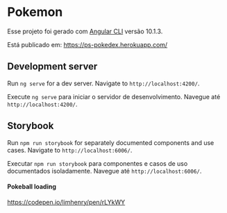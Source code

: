 # Pokemon

Esse projeto foi gerado com [Angular CLI](https://github.com/angular/angular-cli) versão 10.1.3.

Está publicado em:
https://ps-pokedex.herokuapp.com/

## Development server

Run `ng serve` for a dev server. Navigate to `http://localhost:4200/`.

Execute `ng serve` para iniciar o servidor de desenvolvimento. Navegue até `http://localhost:4200/`.

## Storybook

Run `npm run storybook`  for separately documented components and use cases. Navigate to `http://localhost:6006/`.

Executar `npm run storybook`   para componentes e casos de uso documentados isoladamente. Navegue até `http://localhost:6006/`.



#### Pokeball loading

https://codepen.io/limhenry/pen/rLYkWY
